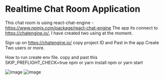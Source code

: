# Realtime Chat Room Application

This chat room is using react-chat-engine - https://www.npmjs.com/package/react-chat-engine
The app its connect to https://chatengine.io/, I have created two using at the moment.

Sign up on https://chatengine.io/
copy project ID and Past in the app
Create Two users or more.

How to run
create env file. copy and past this SKIP_PREFLIGHT_CHECK=true 
npm or yarn install 
npm or yarn start

![image](https://user-images.githubusercontent.com/39957036/109806370-4d77c700-7c2d-11eb-9c15-a6ae0fe27074.png)
![image](https://user-images.githubusercontent.com/39957036/109806674-a6475f80-7c2d-11eb-9b18-6dd05d47331c.png)


